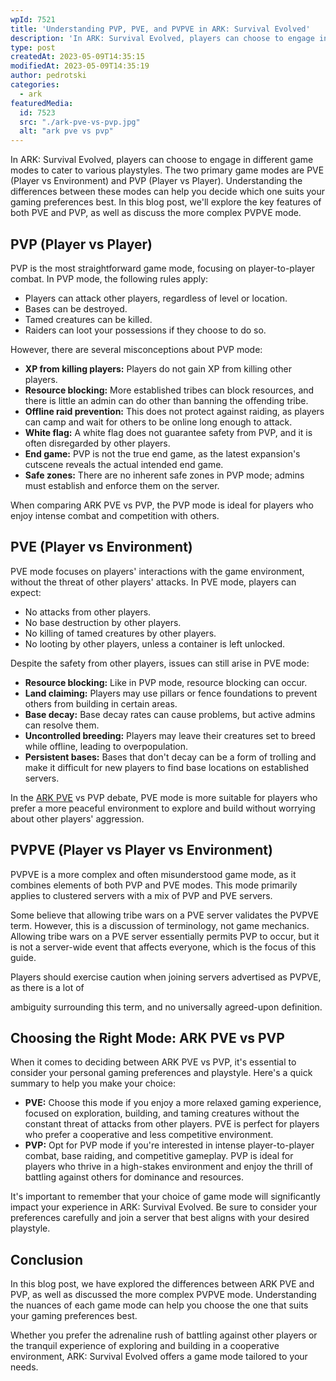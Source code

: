 ```yaml
---
wpId: 7521
title: 'Understanding PVP, PVE, and PVPVE in ARK: Survival Evolved'
description: 'In ARK: Survival Evolved, players can choose to engage in ...'
type: post
createdAt: 2023-05-09T14:35:15
modifiedAt: 2023-05-09T14:35:19
author: pedrotski
categories:
  - ark
featuredMedia:
  id: 7523
  src: "./ark-pve-vs-pvp.jpg"
  alt: "ark pve vs pvp"
---
```



In ARK: Survival Evolved, players can choose to engage in different game modes to cater to various playstyles. The two primary game modes are PVE (Player vs Environment) and PVP (Player vs Player). Understanding the differences between these modes can help you decide which one suits your gaming preferences best. In this blog post, we'll explore the key features of both PVE and PVP, as well as discuss the more complex PVPVE mode.

## PVP (Player vs Player)

PVP is the most straightforward game mode, focusing on player-to-player combat. In PVP mode, the following rules apply:

*   Players can attack other players, regardless of level or location.
*   Bases can be destroyed.
*   Tamed creatures can be killed.
*   Raiders can loot your possessions if they choose to do so.

However, there are several misconceptions about PVP mode:

*   **XP from killing players:** Players do not gain XP from killing other players.
*   **Resource blocking:** More established tribes can block resources, and there is little an admin can do other than banning the offending tribe.
*   **Offline raid prevention:** This does not protect against raiding, as players can camp and wait for others to be online long enough to attack.
*   **White flag:** A white flag does not guarantee safety from PVP, and it is often disregarded by other players.
*   **End game:** PVP is not the true end game, as the latest expansion's cutscene reveals the actual intended end game.
*   **Safe zones:** There are no inherent safe zones in PVP mode; admins must establish and enforce them on the server.

When comparing ARK PVE vs PVP, the PVP mode is ideal for players who enjoy intense combat and competition with others.

## PVE (Player vs Environment)

PVE mode focuses on players' interactions with the game environment, without the threat of other players' attacks. In PVE mode, players can expect:

*   No attacks from other players.
*   No base destruction by other players.
*   No killing of tamed creatures by other players.
*   No looting by other players, unless a container is left unlocked.

Despite the safety from other players, issues can still arise in PVE mode:

*   **Resource blocking:** Like in PVP mode, resource blocking can occur.
*   **Land claiming:** Players may use pillars or fence foundations to prevent others from building in certain areas.
*   **Base decay:** Base decay rates can cause problems, but active admins can resolve them.
*   **Uncontrolled breeding:** Players may leave their creatures set to breed while offline, leading to overpopulation.
*   **Persistent bases:** Bases that don't decay can be a form of trolling and make it difficult for new players to find base locations on established servers.

In the [ARK PVE](https://www.ghostcap.com/best-ark-pve-servers/) vs PVP debate, PVE mode is more suitable for players who prefer a more peaceful environment to explore and build without worrying about other players' aggression.

## PVPVE (Player vs Player vs Environment)

PVPVE is a more complex and often misunderstood game mode, as it combines elements of both PVP and PVE modes. This mode primarily applies to clustered servers with a mix of PVP and PVE servers.

Some believe that allowing tribe wars on a PVE server validates the PVPVE term. However, this is a discussion of terminology, not game mechanics. Allowing tribe wars on a PVE server essentially permits PVP to occur, but it is not a server-wide event that affects everyone, which is the focus of this guide.

Players should exercise caution when joining servers advertised as PVPVE, as there is a lot of

ambiguity surrounding this term, and no universally agreed-upon definition.

## Choosing the Right Mode: ARK PVE vs PVP

When it comes to deciding between ARK PVE vs PVP, it's essential to consider your personal gaming preferences and playstyle. Here's a quick summary to help you make your choice:

*   **PVE:** Choose this mode if you enjoy a more relaxed gaming experience, focused on exploration, building, and taming creatures without the constant threat of attacks from other players. PVE is perfect for players who prefer a cooperative and less competitive environment.
*   **PVP:** Opt for PVP mode if you're interested in intense player-to-player combat, base raiding, and competitive gameplay. PVP is ideal for players who thrive in a high-stakes environment and enjoy the thrill of battling against others for dominance and resources.

It's important to remember that your choice of game mode will significantly impact your experience in ARK: Survival Evolved. Be sure to consider your preferences carefully and join a server that best aligns with your desired playstyle.

## Conclusion

In this blog post, we have explored the differences between ARK PVE and PVP, as well as discussed the more complex PVPVE mode. Understanding the nuances of each game mode can help you choose the one that suits your gaming preferences best.

Whether you prefer the adrenaline rush of battling against other players or the tranquil experience of exploring and building in a cooperative environment, ARK: Survival Evolved offers a game mode tailored to your needs.